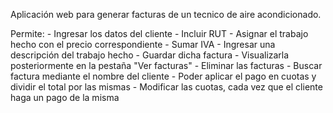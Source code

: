 Aplicación web para generar facturas de un tecnico de aire acondicionado.

Permite: - Ingresar los datos del cliente
         - Incluir RUT
         - Asignar el trabajo hecho con el precio correspondiente
         - Sumar IVA
         - Ingresar una descripción del trabajo hecho
         - Guardar dicha factura
         - Visualizarla posteriormente en la pestaña "Ver facturas"
         - Eliminar las facturas
         - Buscar factura mediante el nombre del cliente
         - Poder aplicar el pago en cuotas y dividir el total por las mismas
         - Modificar las cuotas, cada vez que el cliente haga un pago de la misma 
